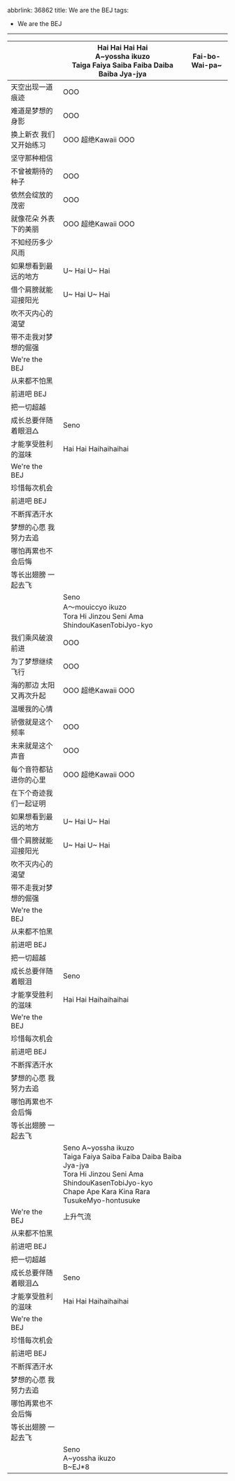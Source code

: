abbrlink: 36862
title: We are the BEJ
tags:
  - We are the BEJ
---
|      |Hai Hai Hai Hai<br>A~yossha ikuzo<br>Taiga Faiya Saiba Faiba Daiba Baiba Jya-jya|Fai-bo-Wai-pa~|
|--|--|--|
|天空出现一道痕迹|OOO|      |
|难道是梦想的身影|OOO|      |
|换上新衣 我们又开始练习|OOO 超绝Kawaii OOO|      |
|坚守那种相信|      |      |
|不曾被期待的种子|OOO|      |
|依然会绽放的茂密|OOO|      |
|就像花朵 外表下的美丽|OOO 超绝Kawaii OOO|      |
|不知经历多少风雨|      |      |
|如果想看到最远的地方|U~ Hai U~ Hai |      |
|借个肩膀就能迎接阳光|U~ Hai U~ Hai|      |
|吹不灭内心的渴望|      |      |
|带不走我对梦想的倔强|      |      |
|We're the BEJ|      |      |
|从来都不怕黑|      |      |
|前进吧 BEJ|      |      |
|把一切超越|      |      |
|成长总要伴随着眼泪△|Seno|      |
|才能享受胜利的滋味|Hai Hai Haihaihaihai|      |
|We're the BEJ|      |      |
|珍惜每次机会|      |      |
|前进吧 BEJ|      |      |
|不断挥洒汗水|      |      |
|梦想的心愿 我努力去追|      |      |
|哪怕再累也不会后悔|      |      |
|等长出翅膀 一起去飞|      |      |
|      |Seno<br>A～mouiccyo ikuzo<br>Tora Hi Jinzou Seni Ama ShindouKasenTobiJyo-kyo|      |
|我们乘风破浪前进|OOO|      |
|为了梦想继续飞行|OOO|      |
|海的那边 太阳又再次升起|OOO 超绝Kawaii OOO|      |
|温暖我的心情|      |      |
|骄傲就是这个频率|OOO|      |
|未来就是这个声音|OOO|      |
|每个音符都钻进你的心里|OOO 超绝Kawaii OOO|      |
|在下个奇迹我们一起证明|      |      |
|如果想看到最远的地方|U~ Hai U~ Hai |      |
|借个肩膀就能迎接阳光|U~ Hai U~ Hai|      |
|吹不灭内心的渴望|      |      |
|带不走我对梦想的倔强|      |      |
|We're the BEJ|      |      |
|从来都不怕黑|      |      |
|前进吧 BEJ|      |      |
|把一切超越|      |      |
|成长总要伴随着眼泪|Seno|      |
|才能享受胜利的滋味|Hai Hai Haihaihaihai|      |
|We're the BEJ|      |      |
|珍惜每次机会|      |      |
|前进吧 BEJ|      |      |
|不断挥洒汗水|      |      |
|梦想的心愿 我努力去追|      |      |
|哪怕再累也不会后悔|      |      |
|等长出翅膀 一起去飞|      |      |
|      |Seno A~yossha ikuzo<br>Taiga Faiya Saiba Faiba Daiba Baiba Jya-jya<br>Tora Hi Jinzou Seni Ama ShindouKasenTobiJyo-kyo<br>Chape Ape Kara Kina Rara TusukeMyo-hontusuke|      |
|We're the BEJ|上升气流|      |
|从来都不怕黑|      |      |
|前进吧 BEJ|      |      |
|把一切超越|      |      |
|成长总要伴随着眼泪△|Seno|      |
|才能享受胜利的滋味|Hai Hai Haihaihaihai|      |
|We're the BEJ|      |      |
|珍惜每次机会|      |      |
|前进吧 BEJ|      |      |
|不断挥洒汗水|      |      |
|梦想的心愿 我努力去追|      |      |
|哪怕再累也不会后悔|      |      |
|等长出翅膀 一起去飞|      |      |
|      |Seno<br>A~yossha ikuzo<br>B~EJ*8|      |